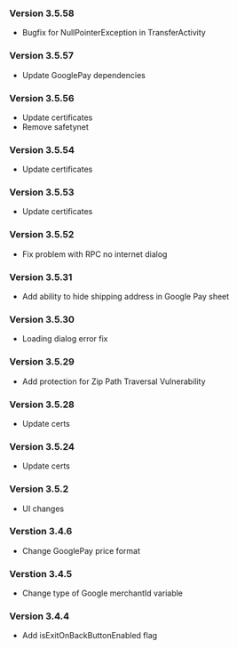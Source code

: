 ### Version 3.5.58
- Bugfix for NullPointerException in TransferActivity

### Version 3.5.57
- Update GooglePay dependencies

### Version 3.5.56
- Update certificates
- Remove safetynet

### Version 3.5.54
- Update certificates

### Version 3.5.53
- Update certificates

### Version 3.5.52
- Fix problem with RPC no internet dialog

### Version 3.5.31
- Add ability to hide shipping address in Google Pay sheet

### Version 3.5.30
- Loading dialog error fix

### Version 3.5.29
- Add protection for Zip Path Traversal Vulnerability

### Version 3.5.28
- Update certs

### Version 3.5.24
- Update certs

### Version 3.5.2
- UI changes

### Verstion 3.4.6
- Change GooglePay price format

### Verstion 3.4.5
- Change type of Google merchantId variable

### Version 3.4.4
- Add isExitOnBackButtonEnabled flag
